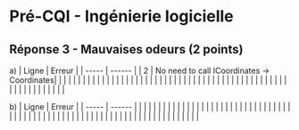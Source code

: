 # Pré-CQI - Ingénierie logicielle

## Réponse 3 - Mauvaises odeurs (2 points)

a)
| Ligne | Erreur |
| ----- | ------ |
| 2 | No need to call ICoordinates -> Coordinates|
| | |
| | |
| | |
| | |
| | |
| | |
| | |
| | |
| | |
| | |
| | |
| | |
| | |
| | |
| | |
| | |
| | |
| | |
| | |
| | |

b)
| Ligne | Erreur |
| ----- | ------ |
| | |
| | |
| | |
| | |
| | |
| | |
| | |
| | |
| | |
| | |
| | |
| | |
| | |
| | |
| | |
| | |
| | |
| | |
| | |
| | |
| | |
| | |
| | |
| | |
